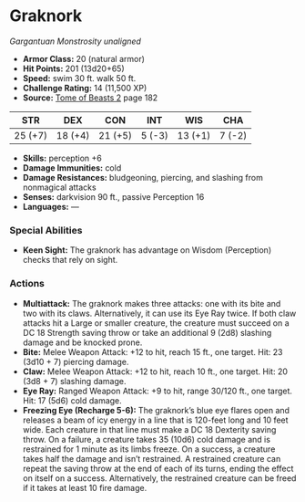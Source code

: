 # Graknork

*Gargantuan* *Monstrosity* *unaligned*

- **Armor Class:** 20 (natural armor)
- **Hit Points:** 201 (13d20+65)
- **Speed:** swim 30 ft. walk 50 ft.
- **Challenge Rating:** 14 (11,500 XP)
- **Source:** [Tome of Beasts 2](https://koboldpress.com/kpstore/product/tome-of-beasts-2-for-5th-edition) page 182

| STR | DEX | CON | INT | WIS | CHA |
| --- | --- | --- | --- | --- | --- |
| 25 (+7) | 18 (+4) | 21 (+5) | 5 (-3) | 13 (+1) | 7 (-2) |

- **Skills:** perception +6
- **Damage Immunities:** cold
- **Damage Resistances:** bludgeoning, piercing, and slashing from nonmagical attacks
- **Senses:** darkvision 90 ft., passive Perception 16
- **Languages:** —
### Special Abilities
- **Keen Sight:** The graknork has advantage on Wisdom (Perception) checks that rely on sight.
### Actions
- **Multiattack:** The graknork makes three attacks: one with its bite and two with its claws. Alternatively, it can use its Eye Ray twice. If both claw attacks hit a Large or smaller creature, the creature must succeed on a DC 18 Strength saving throw or take an additional 9 (2d8) slashing damage and be knocked prone.
- **Bite:** Melee Weapon Attack: +12 to hit, reach 15 ft., one target. Hit: 23 (3d10 + 7) piercing damage.
- **Claw:** Melee Weapon Attack: +12 to hit, reach 10 ft., one target. Hit: 20 (3d8 + 7) slashing damage.
- **Eye Ray:** Ranged Weapon Attack: +9 to hit, range 30/120 ft., one target. Hit: 17 (5d6) cold damage.
- **Freezing Eye (Recharge 5-6):** The graknork’s blue eye flares open and releases a beam of icy energy in a line that is 120-feet long and 10 feet wide. Each creature in that line must make a DC 18 Dexterity saving throw. On a failure, a creature takes 35 (10d6) cold damage and is restrained for 1 minute as its limbs freeze. On a success, a creature takes half the damage and isn’t restrained. A restrained creature can repeat the saving throw at the end of each of its turns, ending the effect on itself on a success. Alternatively, the restrained creature can be freed if it takes at least 10 fire damage.


